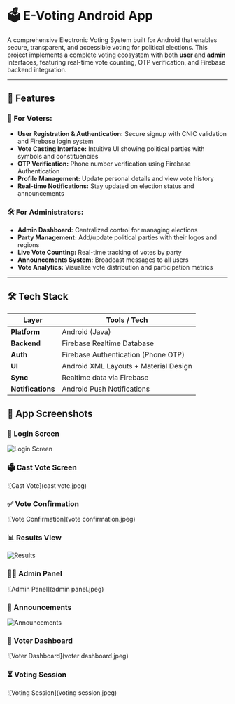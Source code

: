 # 🗳️ E-Voting Android App

A comprehensive Electronic Voting System built for Android that enables secure, transparent, and accessible voting for political elections. This project implements a complete voting ecosystem with both **user** and **admin** interfaces, featuring real-time vote counting, OTP verification, and Firebase backend integration.

---

## 👥 Features

### 🔐 For Voters:
- **User Registration & Authentication:** Secure signup with CNIC validation and Firebase login system  
- **Vote Casting Interface:** Intuitive UI showing political parties with symbols and constituencies  
- **OTP Verification:** Phone number verification using Firebase Authentication  
- **Profile Management:** Update personal details and view vote history  
- **Real-time Notifications:** Stay updated on election status and announcements  

### 🛠 For Administrators:
- **Admin Dashboard:** Centralized control for managing elections  
- **Party Management:** Add/update political parties with their logos and regions  
- **Live Vote Counting:** Real-time tracking of votes by party  
- **Announcements System:** Broadcast messages to all users  
- **Vote Analytics:** Visualize vote distribution and participation metrics  

---

## 🛠️ Tech Stack

| Layer       | Tools / Tech                         |
|-------------|--------------------------------------|
| **Platform** | Android (Java)                       |
| **Backend**  | Firebase Realtime Database           |
| **Auth**     | Firebase Authentication (Phone OTP)  |
| **UI**       | Android XML Layouts + Material Design|
| **Sync**     | Realtime data via Firebase           |
| **Notifications** | Android Push Notifications     |

## 📸 App Screenshots

### 🔐 Login Screen
![Login Screen](login.jpeg)

### 🗳️ Cast Vote Screen
![Cast Vote](cast vote.jpeg)

### ✅ Vote Confirmation
![Vote Confirmation](vote confirmation.jpeg)

### 📊 Results View
![Results](results.jpeg)

### 🧑‍💼 Admin Panel
![Admin Panel](admin panel.jpeg)

### 📣 Announcements
![Announcements](announcements.jpeg)

### 🧾 Voter Dashboard
![Voter Dashboard](voter dashboard.jpeg)

### ⏳ Voting Session
![Voting Session](voting session.jpeg)

